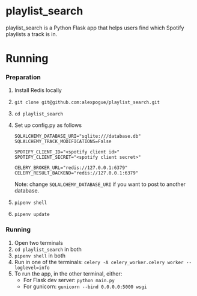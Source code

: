 # playlist_search

playlist_search is a Python Flask app that helps users find which Spotify playlists a track is in.

# Running

### Preparation

1. Install Redis locally
2. `git clone git@github.com:alexpogue/playlist_search.git`
3. `cd playlist_search`
4. Set up config.py as follows

    ```
    SQLALCHEMY_DATABASE_URI="sqlite:///database.db"
    SQLALCHEMY_TRACK_MODIFICATIONS=False

    SPOTIFY_CLIENT_ID="<spotify client id>"
    SPOTIFY_CLIENT_SECRET="<spotify client secret>"

    CELERY_BROKER_URL="redis://127.0.0.1:6379"
    CELERY_RESULT_BACKEND="redis://127.0.0.1:6379"
    ```

    Note: change `SQLALCHEMY_DATABASE_URI` if you want to post to another database.

5. `pipenv shell`
6. `pipenv update`

### Running

1. Open two terminals
1. `cd playlist_search` in both
2. `pipenv shell` in both
3. Run in one of the terminals: `celery -A celery_worker.celery worker --loglevel=info`
4. To run the app, in the other terminal, either:
    - For Flask dev server: `python main.py`
    - For gunicorn: `gunicorn --bind 0.0.0.0:5000 wsgi`

